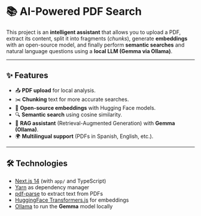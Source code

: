 # 📚 AI-Powered PDF Search

This project is an **intelligent assistant** that allows you to upload a PDF, extract its content, split it into fragments (*chunks*), generate **embeddings** with an open-source model, and finally perform **semantic searches** and natural language questions using a **local LLM (Gemma via Ollama)**.

---

## ✨ Features

* 📤 **PDF upload** for local analysis.
* ✂️ **Chunking** text for more accurate searches.
* 🧠 **Open-source embeddings** with Hugging Face models.
* 🔍 **Semantic search** using cosine similarity.
* 💬 **RAG assistant** (Retrieval-Augmented Generation) with **Gemma (Ollama)**.
* 🌍 **Multilingual support** (PDFs in Spanish, English, etc.).

---

## 🛠️ Technologies

* [Next.js 14](https://nextjs.org/) (with `app/` and TypeScript)
* [Yarn](https://yarnpkg.com/) as dependency manager
* [pdf-parse](https://www.npmjs.com/package/pdf-parse) to extract text from PDFs
* [HuggingFace Transformers.js](https://huggingface.co/docs/transformers.js) for embeddings
* [Ollama](https://ollama.ai) to run the **Gemma** model locally